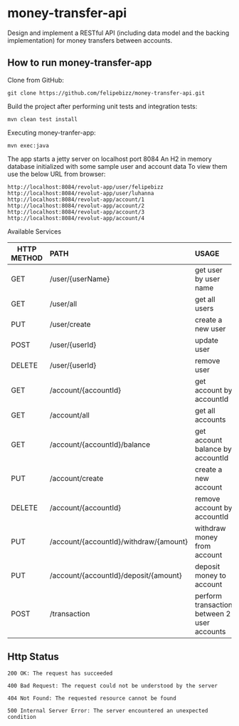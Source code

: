# money-transfer-api
Design and implement a RESTful API (including data model and the backing implementation) 
for money transfers between accounts.


## How to run  money-transfer-app

Clone from GitHub:
```
git clone https://github.com/felipebizz/money-transfer-api.git
```

Build the project after performing unit tests and integration tests:
```
mvn clean test install
```

Executing money-tranfer-app:
```
mvn exec:java
```

The  app starts a jetty server on localhost port 8084
An H2 in memory database initialized with some sample user and account data
To view them use the below URL from browser: 
```
http://localhost:8084/revolut-app/user/felipebizz
http://localhost:8084/revolut-app/user/luhanna
http://localhost:8084/revolut-app/account/1
http://localhost:8084/revolut-app/account/2
http://localhost:8084/revolut-app/account/3
http://localhost:8084/revolut-app/account/4
```

Available Services

| HTTP METHOD        | PATH           |  USAGE |
| ------------- |:-------------|:-----|
| GET     | /user/{userName} | get user by user name |
| GET     | /user/all  |   get all users |
| PUT     | /user/create     |  create a new user |
| POST    | /user/{userId} | update user |
| DELETE  | /user/{userId}     | remove user |
| GET     | /account/{accountId} | get account by accountId |
| GET     | /account/all  |   get all accounts |
| GET     | /account/{accountId}/balance  |   get account balance by accountId |
| PUT     | /account/create     |  create a new account |
| DELETE  |/account/{accountId}     | remove account by accountId |
| PUT     | /account/{accountId}/withdraw/{amount}    |  withdraw money from account |
| PUT     | /account/{accountId}/deposit/{amount}     |  deposit money to account |
| POST    | /transaction    |  perform transaction between 2 user accounts |


## Http Status 

```
200 OK: The request has succeeded
```

```
400 Bad Request: The request could not be understood by the server 
```

```
404 Not Found: The requested resource cannot be found
```

```
500 Internal Server Error: The server encountered an unexpected condition 
```
